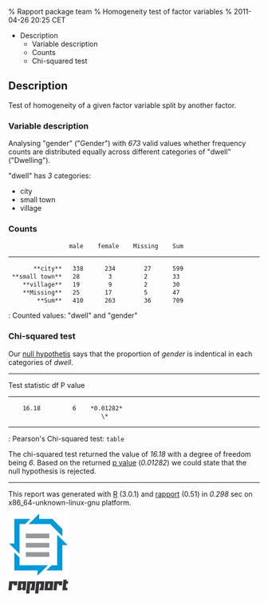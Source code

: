 % Rapport package team
% Homogeneity test of factor variables
% 2011-04-26 20:25 CET

-   Description
    -   Variable description
    -   Counts
    -   Chi-squared test


Description
-----------

Test of homogeneity of a given factor variable split by another factor.

### Variable description

Analysing "gender" ("Gender") with *673* valid values whether frequency
counts are distributed equally across different categories of "dwell"
("Dwelling").

"dwell" has *3* categories:

-   city
-   small town
-   village

<!-- end of list -->










### Counts

                     male    female    Missing    Sum
  ----------------- ------- --------- ---------- -----
           **city**   338      234        27      599
     **small town**   28        3         2       33
        **village**   19        9         2       30
        **Missing**   25       17         5       47
            **Sum**   410      263        36      709

  : Counted values: "dwell" and "gender"

### Chi-squared test

Our [null hypothetis](http://en.wikipedia.org/wiki/Null_hypothesis) says
that the proportion of *gender* is indentical in each categories of
*dwell*.

  -----------------------------------
   Test statistic    df     P value
  ----------------- ----- -----------
        16.18         6    *0.01282*
                              \*
  -----------------------------------

  : Pearson's Chi-squared test: `table`

The chi-squared test returned the value of *16.18* with a degree of
freedom being *6*. Based on the returned [p
value](http://en.wikipedia.org/wiki/P-value) (*0.01282*) we could state
that the null hypothesis is rejected.

* * * * *

This report was generated with [R](http://www.r-project.org/) (3.0.1)
and [rapport](http://rapport-package.info/) (0.51) in *0.298* sec on
x86\_64-unknown-linux-gnu platform.

![](images/logo.png)
